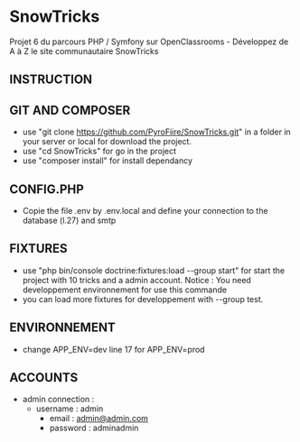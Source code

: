 SnowTricks
=====================

Projet 6 du parcours PHP / Symfony sur OpenClassrooms - Développez de A à Z le site communautaire SnowTricks

INSTRUCTION
-----------

GIT AND COMPOSER
--------------------
* use "git clone https://github.com/PyroFiire/SnowTricks.git" in a folder in your server or local for download the project.
* use "cd SnowTricks" for go in the project
* use "composer install" for install dependancy

CONFIG.PHP
----------

* Copie the file .env by .env.local and define your connection to the database (l.27) and smtp

FIXTURES
--------

* use "php bin/console doctrine:fixtures:load --group start" for start the project with 10 tricks and a admin account. Notice : You need developpement environnement for use this commande
* you can load more fixtures for developpement with --group test.

ENVIRONNEMENT
-------------

* change APP_ENV=dev line 17 for APP_ENV=prod

ACCOUNTS
--------

* admin connection :
  * username : admin
	* email : admin@admin.com
	* password : adminadmin
